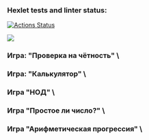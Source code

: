 ### Hexlet tests and linter status:
[![Actions Status](https://github.com/EphemeralSock/frontend-project-44/actions/workflows/hexlet-check.yml/badge.svg)](https://github.com/EphemeralSock/frontend-project-44/actions) 

<a href="https://codeclimate.com/github/EphemeralSock/frontend-project-44/maintainability"><img src="https://api.codeclimate.com/v1/badges/0a7520892f38183dfa80/maintainability" /></a>


### Игра: "Проверка на чётность" \
### Игра: "Калькулятор" \
### Игра "НОД" \
### Игра "Простое ли число?" \
### Игра "Арифметическая прогрессия" \
